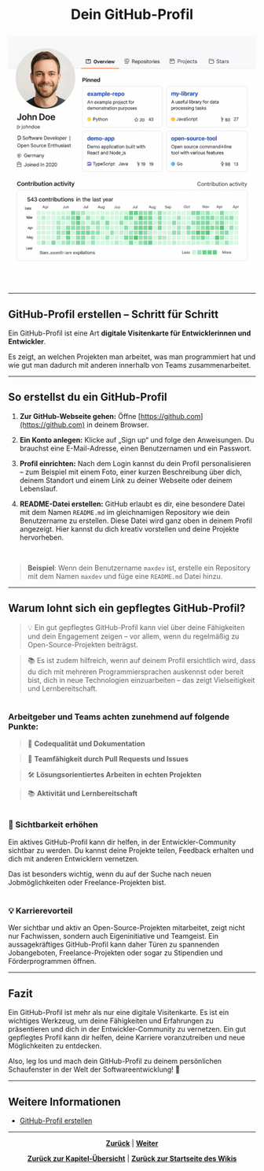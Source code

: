 # <p align="center">Dein GitHub-Profil</p>

![Beispiel-Profil](../../../../images/github_profil.png)

---

## GitHub-Profil erstellen – Schritt für Schritt

Ein GitHub-Profil ist eine Art **digitale Visitenkarte für Entwicklerinnen und Entwickler**.

Es zeigt, an welchen Projekten man arbeitet, was man programmiert hat und wie gut man dadurch mit anderen innerhalb von Teams zusammenarbeitet.

---

## So erstellst du ein GitHub-Profil

1. **Zur GitHub-Webseite gehen:** Öffne [https://github.com](https://github.com) in deinem Browser.

2. **Ein Konto anlegen:** Klicke auf „Sign up“ und folge den Anweisungen. Du brauchst eine E-Mail-Adresse, einen Benutzernamen und ein Passwort.

3. **Profil einrichten:** Nach dem Login kannst du dein Profil personalisieren – zum Beispiel mit einem Foto, einer kurzen Beschreibung über dich, deinem Standort und einem Link zu deiner Webseite oder deinem Lebenslauf.

4. **README-Datei erstellen:** GitHub erlaubt es dir, eine besondere Datei mit dem Namen `README.md` im gleichnamigen Repository wie dein Benutzername zu erstellen. Diese Datei wird ganz oben in deinem Profil angezeigt. Hier kannst du dich kreativ vorstellen und deine Projekte hervorheben.

<br>

>**Beispiel**: Wenn dein Benutzername `maxdev` ist, erstelle ein Repository mit dem Namen `maxdev` und füge eine `README.md` Datei hinzu.

---

## Warum lohnt sich ein gepflegtes GitHub-Profil?

>💡 Ein gut gepflegtes GitHub-Profil kann viel über deine Fähigkeiten und dein Engagement zeigen – vor allem, wenn du regelmäßig zu Open-Source-Projekten beiträgst.

>📚 Es ist zudem hilfreich, wenn auf deinem Profil  ersichtlich wird, dass du dich mit mehreren Programmiersprachen auskennst oder bereit bist, dich in neue Technologien einzuarbeiten – das zeigt Vielseitigkeit und Lernbereitschaft.

#

### Arbeitgeber und Teams achten zunehmend auf folgende Punkte:

>📝 **Codequalität und Dokumentation**

>🤝 **Teamfähigkeit durch Pull Requests und Issues**

>🛠️ **Lösungsorientiertes Arbeiten in echten Projekten**

>📚 **Aktivität und Lernbereitschaft**

#

### 🚀 Sichtbarkeit erhöhen

Ein aktives GitHub-Profil kann dir helfen, in der Entwickler-Community sichtbar zu werden. Du kannst deine Projekte teilen, Feedback erhalten und dich mit anderen Entwicklern vernetzen.

Das ist besonders wichtig, wenn du auf der Suche nach neuen Jobmöglichkeiten oder Freelance-Projekten bist.

#

### 💡 Karrierevorteil

Wer sichtbar und aktiv an Open-Source-Projekten mitarbeitet, zeigt nicht nur Fachwissen, sondern auch Eigeninitiative und Teamgeist. Ein aussagekräftiges GitHub-Profil kann daher Türen zu spannenden Jobangeboten, Freelance-Projekten oder sogar zu Stipendien und Förderprogrammen öffnen.

---

## Fazit

Ein GitHub-Profil ist mehr als nur eine digitale Visitenkarte. Es ist ein wichtiges Werkzeug, um deine Fähigkeiten und Erfahrungen zu präsentieren und dich in der Entwickler-Community zu vernetzen.
Ein gut gepflegtes Profil kann dir helfen, deine Karriere voranzutreiben und neue Möglichkeiten zu entdecken.

Also, leg los und mach dein GitHub-Profil zu deinem persönlichen Schaufenster in der Welt der Softwareentwicklung! 🚀

---

## Weitere Informationen

- [GitHub-Profil erstellen](https://docs.github.com/de/get-started/start-your-journey/setting-up-your-profile)

---

<p align="center">
<a href="/docs/08-karriere/01-social_media_netzwerk/README.md"><strong>Zurück</strong></a> | 
<a href="/docs/08-karriere/01-social_media_netzwerk/02-linkedin/README.md"><strong>Weiter</strong></a>
</p>

<p align="center">
<a href="/docs/08-karriere/01-social_media_netzwerk/README.md/#dieses-thema-beinhaltet-folgende-kapitel"><strong>Zurück zur Kapitel-Übersicht</strong></a> | <a href="/docs/00-willkommen/README.md"><strong>Zurück zur Startseite des Wikis</strong></a>
</p>